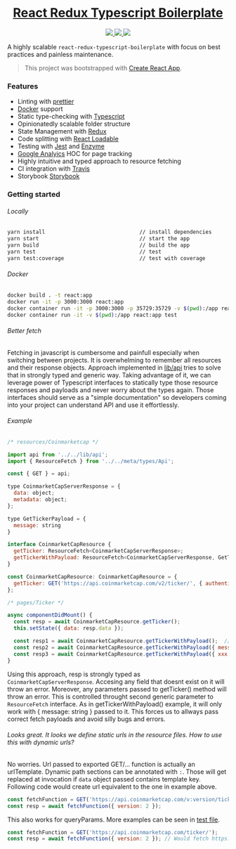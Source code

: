 <!-- Name -->

<h1 align="center">
  <a href="https://github.com/Meemaw/react-redux-typescript-boilerplate">React Redux Typescript Boilerplate</a>
</h1>

<!-- Badges -->

<p align="center">

  <a href="https://travis-ci.com/Meemaw/react-redux-typescript-boilerplate">
    <img
       src="https://api.travis-ci.com/Meemaw/react-redux-typescript-boilerplate.svg?branch=master" />
  </a>

  <a href="http://makeapullrequest.com">
    <img
         src="https://img.shields.io/badge/PRs-welcome-brightgreen.svg?style=flat-square" />
  </a>

  <a href="https://opensource.org/">
    <img src="https://badges.frapsoft.com/os/v1/open-source.svg?v=103"/>
  </a>

</p>

A highly scalable `react-redux-typescript-boilerplate` with focus on best practices and painless maintenance.

> This project was bootstrapped with [Create React App](https://github.com/facebook/create-react-app).

### Features

- Linting with [prettier](https://github.com/prettier/prettier)
- [Docker](https://www.docker.com/) support
- Static type-checking with [Typescript](https://www.typescriptlang.org/)
- Opinionatedly scalable folder structure
- State Management with [Redux](https://redux.js.org/)
- Code splitting with [React Loadable](https://github.com/jamiebuilds/react-loadable)
- Testing with [Jest](https://jestjs.io/) and [Enzyme](https://github.com/airbnb/enzyme)
- [Google Analyics](https://analytics.google.com/analytics/web/) HOC for page tracking
- Highly intuitive and typed approach to resource fetching
- CI integration with [Travis](https://travis-ci.org/)
- Storybook [Storybook](https://storybook.js.org/)

### Getting started

###### Locally

```sh
yarn install                              // install dependencies
yarn start                                // start the app
yarn build                                // build the app
yarn test                                 // test
yarn test:coverage                        // test with coverage
```

###### Docker

```sh
docker build . -t react:app                                                            // build the react docker image
docker run -it -p 3000:3000 react:app                                                  // runs react app on port 3000
docker container run -it -p 3000:3000 -p 35729:35729 -v $(pwd):/app react:app          // runs react app with hot realoding
docker container run -it -v $(pwd):/app react:app test                                 // runs tests inside docker
```

###### Better fetch

Fetching in javascript is cumbersome and painfull especially when switching between projects. It is overwhelming to remember all resources and their response objects. Approach implemented in [lib/api](https://github.com/Meemaw/react-redux-typescript-boilerplate/blob/master/src/lib/api/index.tsx) tries to solve that in strongly typed and generic way. Taking advantage of it, we can leverage power of Typescript interfaces to statically type those resource responses and payloads and never worry about the types again. Those interfaces should serve as a "simple documentation" so developers coming into your project can understand API and use it effortlessly.

###### Example

```js
/* resources/Coinmarketcap */

import api from '../../lib/api';
import { ResourceFetch } from '../../meta/types/Api';

const { GET } = api;

type CoinmarketCapServerResponse = {
  data: object;
  metadata: object;
};

type GetTickerPayload = {
  message: string
}

interface CoinmarketCapResource {
  getTicker: ResourceFetch<CoinmarketCapServerResponse>;
  getTickerWithPayload: ResourceFetch<CoinmarketCapServerResponse, GetTickerPayload>
}

const CoinmarketCapResource: CoinmarketCapResource = {
  getTicker: GET('https://api.coinmarketcap.com/v2/ticker/', { authenticated: false }),
};

/* pages/Ticker */

async componentDidMount() {
  const resp = await CoinmarketCapResource.getTicker();
  this.setState({ data: resp.data });

  const resp1 = await CoinmarketCapResource.getTickerWithPayload();  // Wont compile
  const resp2 = await CoinmarketCapResource.getTickerWithPayload({ message: "Message" });  // Will compile
  const resp3 = await CoinmarketCapResource.getTickerWithPayload({ xxx: 'aba' }); // Wont compile
}
```

Using this approach, resp is strongly typed as `CoinmarketCapServerResponse`. Accesing any field that doesnt exist on it will throw an error. Moreover, any parameters passed to getTicker() method will throw an error. This is controlled throught second generic parameter to `ResourceFetch` interface. As in getTickerWithPayload() example, it will only work with { message: string } passed to it. This forces us to allways pass correct fetch payloads and avoid silly bugs and errors.

###### Looks great. It looks we define static urls in the resource files. How to use this with dynamic urls?

No worries. Url passed to exported GET/... function is actually an urlTemplate. Dynamic path sections can be annotated with `:`. Those will get replaced at invocation if `data` object passed contains template key. Following code would create url equivalent to the one in example above.

```js
const fetchFunction = GET('https://api.coinmarketcap.com/v:version/ticker/');
const resp = await fetchFunction({ version: 2 });
```

This also works for queryParams. More examples can be seen in [test file](https://github.com/Meemaw/react-typescript-boilerplate/blob/master/src/lib/urls/index.spec.tsx).

```js
const fetchFunction = GET('https://api.coinmarketcap.com/ticker/');
const resp = await fetchFunction({ version: 2 }); // Would fetch https://api.coinmarketcap.com/ticker/?version=2
```
